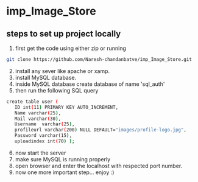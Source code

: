 # imp_Image_Store

## steps to set up project locally
1) first get the code using either zip or running
 ```bash
 git clone https://github.com/Naresh-chandanbatve/imp_Image_Store.git
 ```
 2) install any sever like apache or xamp.
 3) install MySQL database.
 4) inside MySQL database create database of name 'sql_auth'
 5) then run the following SQL query 
   ```bash
   create table user (
      ID int(11) PRIMARY KEY AUTO_INCREMENT,
      Name varchar(25),
      Mail varchar(30),
      Username  varchar(25),
      profileurl varchar(200) NULL DEFAULT="images/profile-logo.jpg",
      Password varchar(15),
      uploadindex int(70) );
   ```
   6) now start the server
   7) make sure MySQL is running properly
   8) open browser and enter the localhost with respected port number.
   9) now one more important step... enjoy :)
